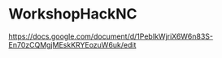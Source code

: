 # WorkshopHackNC

https://docs.google.com/document/d/1PebIkWjriX6W6n83S-En70zCQMgjMEskKRYEozuW6uk/edit
